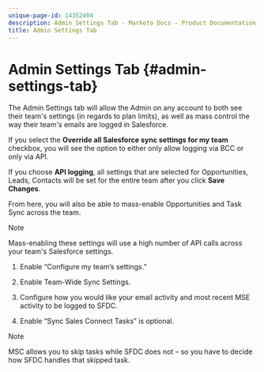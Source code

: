 ```yaml
---
unique-page-id: 14352404
description: Admin Settings Tab - Marketo Docs - Product Documentation
title: Admin Settings Tab
---
```


# Admin Settings Tab {#admin-settings-tab}

The Admin Settings tab will allow the Admin on any account to both see their team's settings (in regards to plan limits), as well as mass control the way their team's emails are logged in Salesforce.

If you select the **Override all Salesforce sync settings for my team** checkbox, you will see the option to either only allow logging via BCC or only via API.

If you choose **API logging**, all settings that are selected for Opportunities, Leads, Contacts will be set for the entire team after you click **Save Changes**.

From here, you will also be able to mass-enable Opportunities and Task Sync across the team.

>[!NOTE]
>
>Mass-enabling these settings will use a high number of API calls across your team's Salesforce settings.

1. Enable “Configure my team’s settings.”

1. Enable Team-Wide Sync Settings.

1. Configure how you would like your email activity and most recent MSE activity to be logged to SFDC.

1. Enable “Sync Sales Connect Tasks” is optional.

>[!NOTE]
>
>MSC allows you to skip tasks while SFDC does not – so you have to decide how SFDC handles that skipped task.
